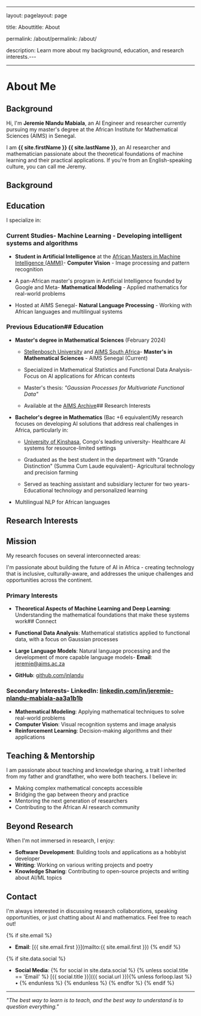 ------

layout: pagelayout: page

title: Abouttitle: About

permalink: /about/permalink: /about/

description: Learn more about my background, education, and research interests.---

---

# About Me

## Background

Hi, I'm **Jeremie Nlandu Mabiala**, an AI Engineer and researcher currently pursuing my master's degree at the African Institute for Mathematical Sciences (AIMS) in Senegal.

I am **{{ site.firstName }} {{ site.lastName }}**, an AI researcher and mathematician passionate about the theoretical foundations of machine learning and their practical applications. If you're from an English-speaking culture, you can call me Jeremy.

## Background

## Education

I specialize in:

### Current Studies- **Machine Learning** - Developing intelligent systems and algorithms

- **Student in Artificial Intelligence** at the [African Masters in Machine Intelligence (AMMI)](https://aimsammi.org/)- **Computer Vision** - Image processing and pattern recognition

- A pan-African master's program in Artificial Intelligence founded by Google and Meta- **Mathematical Modeling** - Applied mathematics for real-world problems

- Hosted at AIMS Senegal- **Natural Language Processing** - Working with African languages and multilingual systems



### Previous Education## Education

- **Master's degree in Mathematical Sciences** (February 2024)

  - [Stellenbosch University](https://www.sun.ac.za) and [AIMS South Africa](https://aims.ac.za)- **Master's in Mathematical Sciences** - AIMS Senegal (Current)

  - Specialized in Mathematical Statistics and Functional Data Analysis- Focus on AI applications for African contexts

  - Master's thesis: *"Gaussian Processes for Multivariate Functional Data"*

  - Available at the [AIMS Archive](https://archive.aims.ac.za/)## Research Interests



- **Bachelor's degree in Mathematics** (Bac +6 equivalent)My research focuses on developing AI solutions that address real challenges in Africa, particularly in:

  - [University of Kinshasa](https://unikin.ac.cd), Congo's leading university- Healthcare AI systems for resource-limited settings

  - Graduated as the best student in the department with "Grande Distinction" (Summa Cum Laude equivalent)- Agricultural technology and precision farming

  - Served as teaching assistant and subsidiary lecturer for two years- Educational technology and personalized learning

- Multilingual NLP for African languages

## Research Interests

## Mission

My research focuses on several interconnected areas:

I'm passionate about building the future of AI in Africa - creating technology that is inclusive, culturally-aware, and addresses the unique challenges and opportunities across the continent.

### Primary Interests

- **Theoretical Aspects of Machine Learning and Deep Learning**: Understanding the mathematical foundations that make these systems work## Connect

- **Functional Data Analysis**: Mathematical statistics applied to functional data, with a focus on Gaussian processes

- **Large Language Models**: Natural language processing and the development of more capable language models- **Email**: [jeremie@aims.ac.za](mailto:jeremie@aims.ac.za)

- **GitHub**: [github.com/jnlandu](https://github.com/jnlandu)

### Secondary Interests- **LinkedIn**: [linkedin.com/in/jeremie-nlandu-mabiala-aa3a1b1b](https://linkedin.com/in/jeremie-nlandu-mabiala-aa3a1b1b)

- **Mathematical Modeling**: Applying mathematical techniques to solve real-world problems
- **Computer Vision**: Visual recognition systems and image analysis
- **Reinforcement Learning**: Decision-making algorithms and their applications

## Teaching & Mentorship

I am passionate about teaching and knowledge sharing, a trait I inherited from my father and grandfather, who were both teachers. I believe in:

- Making complex mathematical concepts accessible
- Bridging the gap between theory and practice
- Mentoring the next generation of researchers
- Contributing to the African AI research community

## Beyond Research

When I'm not immersed in research, I enjoy:

- **Software Development**: Building tools and applications as a hobbyist developer
- **Writing**: Working on various writing projects and poetry
- **Knowledge Sharing**: Contributing to open-source projects and writing about AI/ML topics

## Contact

I'm always interested in discussing research collaborations, speaking opportunities, or just chatting about AI and mathematics. Feel free to reach out!

{% if site.email %}
- **Email**: [{{ site.email.first }}](mailto:{{ site.email.first }})
{% endif %}

{% if site.data.social %}
- **Social Media**: 
  {% for social in site.data.social %}
    {% unless social.title == 'Email' %}
      [{{ social.title }}]({{ social.url }}){% unless forloop.last %} • {% endunless %}
    {% endunless %}
  {% endfor %}
{% endif %}

---

*"The best way to learn is to teach, and the best way to understand is to question everything."*